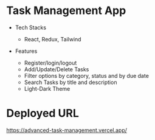 # Task Management App
 - Tech Stacks
    - React, Redux, Tailwind

 - Features
    - Register/login/logout
    - Add/Update/Delete Tasks
    - Filter options by category, status and by due date
    - Search Tasks by title and description
    - Light-Dark Theme

# Deployed URL
https://advanced-task-management.vercel.app/

